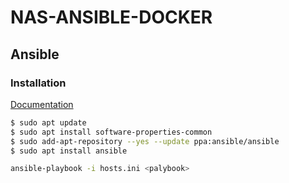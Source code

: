 # NAS-ANSIBLE-DOCKER

## Ansible

### Installation

[Documentation](https://docs.ansible.com/ansible/latest/installation_guide/installation_distros.html#installing-ansible-on-ubuntu)

```bash
$ sudo apt update
$ sudo apt install software-properties-common
$ sudo add-apt-repository --yes --update ppa:ansible/ansible
$ sudo apt install ansible
```

```bash
ansible-playbook -i hosts.ini <palybook> 
```